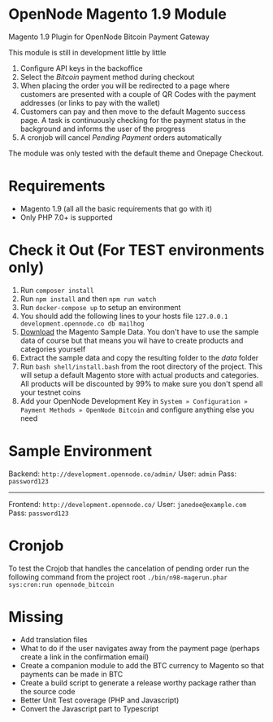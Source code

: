 # OpenNode Magento 1.9 Module
Magento 1.9 Plugin for OpenNode Bitcoin Payment Gateway

This module is still in development little by little

1. Configure API keys in the backoffice
2. Select the *Bitcoin* payment method during checkout
3. When placing the order you will be redirected to a page where customers are presented with 
a couple of QR Codes with the payment addresses (or links to pay with the wallet)
4. Customers can pay and then move to the default Magento success page. A task is continuously checking for the payment 
status in the background and informs the user of the progress
5. A cronjob will cancel *Pending Payment* orders automatically

The module was only tested with the default theme and Onepage Checkout.

# Requirements

- Magento 1.9 (all all the basic requirements that go with it)
- Only PHP 7.0+ is supported

# Check it Out (For TEST environments only)

1. Run `composer install`
2. Run `npm install` and then `npm run watch`
3. Run `docker-compose up` to setup an environment
4. You should add the following lines to your hosts file `127.0.0.1 development.opennode.co db mailhog`
5. [Download](https://anonymousfiles.io/f/magento-sample-data.zip) the Magento Sample Data. You don't have to use the sample data of course but 
that means you wil have to create products and categories yourself
6. Extract the sample data and copy the resulting folder to the *data* folder 
7. Run `bash shell/install.bash` from the root directory of the project. This will setup a default Magento store with 
actual products and categories. All products will be discounted by 99% to make sure you don't spend all your testnet 
coins
8. Add your OpenNode Development Key in `System » Configuration » Payment Methods » OpenNode Bitcoin` and configure 
anything else you need

# Sample Environment

Backend: `http://development.opennode.co/admin/`
User: `admin`
Pass: `password123`

---------------------------------------

Frontend: `http://development.opennode.co/`
User: `janedoe@example.com`
Pass: `password123`

# Cronjob

To test the Crojob that handles the cancelation of pending order run the following command from the project root
`./bin/n98-magerun.phar sys:cron:run opennode_bitcoin`

# Missing

- Add translation files
- What to do if the user navigates away from the payment page (perhaps create a link in the confirmation email)
- Create a companion module to add the BTC currency to Magento so that payments can be made in BTC
- Create a build script to generate a release worthy package rather than the source code
- Better Unit Test coverage (PHP and Javascript)
- Convert the Javascript part to Typescript